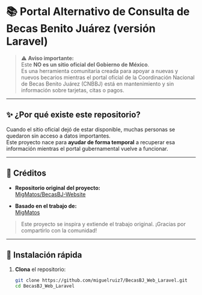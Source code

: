# 📚 Portal Alternativo de Consulta de Becas Benito Juárez (versión Laravel)

> ⚠️ **Aviso importante:**  
> Este **NO es un sitio oficial del Gobierno de México**.  
> Es una herramienta comunitaria creada para apoyar a nuevas y nuevos becarios mientras el portal oficial de la Coordinación Nacional de Becas Benito Juárez (CNBBJ) está en mantenimiento y sin información sobre tarjetas, citas o pagos.

---

## ✨ ¿Por qué existe este repositorio?

Cuando el sitio oficial dejó de estar disponible, muchas personas se quedaron sin acceso a datos importantes.  
Este proyecto nace para **ayudar de forma temporal** a recuperar esa información mientras el portal gubernamental vuelve a funcionar.

---

## 🤝 Créditos

- **Repositorio original del proyecto:**  
  [MigMatos/BecasBJ-Website](https://github.com/MigMatos/BecasBJ-Website)

- **Basado en el trabajo de:**  
  [MigMatos](https://github.com/MigMatos)

> Este proyecto se inspira y extiende el trabajo original. ¡Gracias por compartirlo con la comunidad!

---

## 🔧 Instalación rápida

1. **Clona** el repositorio:
   ```bash
   git clone https://github.com/miguelruiz7/BecasBJ_Web_Laravel.git
   cd BecasBJ_Web_Laravel
